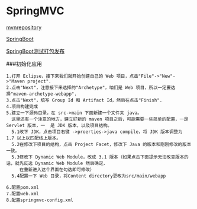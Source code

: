 # SpringMVC

[mvnrepository](http://mvnrepository.com/artifact/com.fasterxml.jackson.core/jackson-annotations/2.9.1)

[SpringBoot](http://tengj.top/2017/02/26/springboot1/)

[SpringBoot测试打包发布](http://www.cnblogs.com/ityouknow/p/6834287.html?utm_source=itdadao&utm_medium=referral)

###初始化应用
```
1.打开 Eclipse，接下来我们就开始创建自己的 Web 项目，点击"File"->"New"->"Maven project".
2.点击"Next"，注意接下来选择的"Archetype"，咱们是 Web 项目，所以一定要选择"maven-archetype-webapp".
3.点击"Next"，填写 Group Id 和 Artifact Id，然后在点击"Finish".
4.项目构建完成
5.建立一下源码目录，在 src->main 下面新建一个文件夹 java。
  这里还有一个注意的地方，建立好新的 maven 项目之后，可能需要一些简单的配置，一是 Servlet 版本，一  是 JDK 版本，以及项目结构。
  5.1改下 JDK，点击项目右键 ->proerties->java compile，将 JDK 版本调整为 1.7 以上以匹配线上版本。
  5.2在修改下项目的结构，点击 Project Facet，修改下 Java 的版本和刚刚修改的版本一致。
  5.3修改下 Dynamic Web Module，改成 3.1 版本（如果点击下面提示无法改变版本的话，就先反选 Dynamic Web Module 然后确定，
     在重新进入这个界面在勾选即可修改）
  5.4配置一下 Web 目录，将Content directory更改为src/main/webapp
  
6.配置pom.xml
7.配置web.xml
8.配置springmvc-config.xml
  
```

###
```
```
